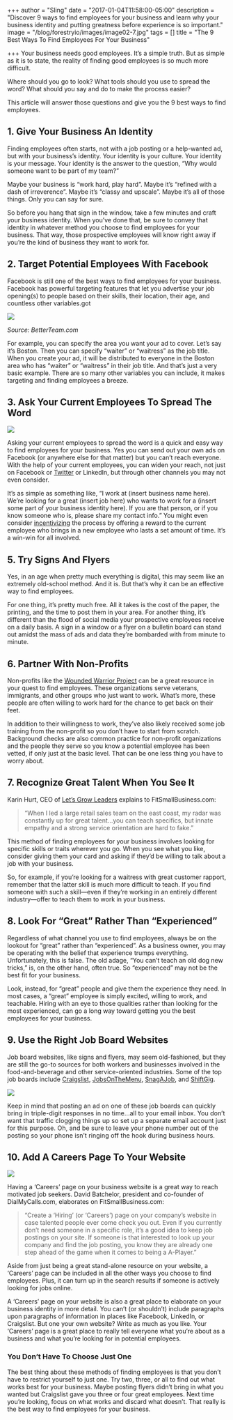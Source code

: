 +++
author = "Sling"
date = "2017-01-04T11:58:00-05:00"
description = "Discover 9 ways to find employees for your business and learn why your business identity and putting greatness before experience is so important."
image = "/blog/forestryio/images/image02-7.jpg"
tags = []
title = "The 9 Best Ways To Find Employees For Your Business"

+++
Your business needs good employees. It’s a simple truth. But as simple as it is to state, the reality of finding good employees is so much more difficult.

Where should you go to look? What tools should you use to spread the word? What should you say and do to make the process easier?

This article will answer those questions and give you the 9 best ways to find employees.

## 1\. Give Your Business An Identity

Finding employees often starts, not with a job posting or a help-wanted ad, but with your business’s identity. Your identity is your culture. Your identity is your message. Your identity is the answer to the question, “Why would someone want to be part of my team?”

Maybe your business is “work hard, play hard”. Maybe it’s “refined with a dash of irreverence”. Maybe it’s “classy and upscale”. Maybe it’s all of those things. Only you can say for sure.

So before you hang that sign in the window, take a few minutes and craft your business identity. When you’ve done that, be sure to convey that identity in whatever method you choose to find employees for your business. That way, those prospective employees will know right away if you’re the kind of business they want to work for.

## 2\. Target Potential Employees With Facebook

Facebook is still one of the best ways to find employees for your business. Facebook has powerful targeting features that let you advertise your job opening(s) to people based on their skills, their location, their age, and countless other variables.got 

![](/blog/forestryio/images/image04-4.png)

_Source: BetterTeam.com_  

For example, you can specify the area you want your ad to cover. Let’s say it’s Boston. Then you can specify “waiter” or “waitress” as the job title. When you create your ad, it will be distributed to everyone in the Boston area who has “waiter” or “waitress” in their job title. And that’s just a very basic example. There are so many other variables you can include, it makes targeting and finding employees a breeze.

## 3\. Ask Your Current Employees To Spread The Word

![](/blog/forestryio/images/image01-5.jpg)

Asking your current employees to spread the word is a quick and easy way to find employees for your business. Yes you can send out your own ads on Facebook (or anywhere else for that matter) but you can’t reach everyone. With the help of your current employees, you can widen your reach, not just on Facebook or [Twitter](https://getsling.com/blog/post/what-twitter-moments-means-for-small-businesses/) or LinkedIn, but through other channels you may not even consider.

It’s as simple as something like, “I work at (insert business name here). We’re looking for a great (insert job here) who wants to work for a (insert some part of your business identity here). If you are that person, or if you know someone who is, please share my contact info.” You might even consider [incentivizing](https://getsling.com/blog/post/employee-appreciation/) the process by offering a reward to the current employee who brings in a new employee who lasts a set amount of time. It’s a win-win for all involved.

## 5\. Try Signs And Flyers

Yes, in an age when pretty much everything is digital, this may seem like an extremely old-school method. And it is. But that’s why it can be an effective way to find employees.

For one thing, it’s pretty much free. All it takes is the cost of the paper, the printing, and the time to post them in your area. For another thing, it’s different than the flood of social media your prospective employees receive on a daily basis. A sign in a window or a flyer on a bulletin board can stand out amidst the mass of ads and data they’re bombarded with from minute to minute.

## 6\. Partner With Non-Profits

Non-profits like the [Wounded Warrior Project](https://www.woundedwarriorproject.org/programs/warriors-to-work/employer-resources) can be a great resource in your quest to find employees. These organizations serve veterans, immigrants, and other groups who just want to work. What’s more, these people are often willing to work hard for the chance to get back on their feet.

In addition to their willingness to work, they’ve also likely received some job training from the non-profit so you don’t have to start from scratch. Background checks are also common practice for non-profit organizations and the people they serve so you know a potential employee has been vetted, if only just at the basic level. That can be one less thing you have to worry about.

## 7\. Recognize Great Talent When You See It

Karin Hurt, CEO of [Let’s Grow Leaders](http://letsgrowleaders.com/) explains to FitSmallBusiness.com:

> “When I led a large retail sales team on the east coast, my radar was constantly up for great talent...you can teach specifics, but innate empathy and a strong service orientation are hard to fake.”

This method of finding employees for your business involves looking for specific skills or traits wherever you go. When you see what you like, consider giving them your card and asking if they’d be willing to talk about a job with your business.

So, for example, if you’re looking for a waitress with great customer rapport, remember that the latter skill is much more difficult to teach. If you find someone with such a skill—even if they’re working in an entirely different industry—offer to teach them to work in your business.

## 8\. Look For “Great” Rather Than “Experienced”

Regardless of what channel you use to find employees, always be on the lookout for “great” rather than “experienced”. As a business owner, you may be operating with the belief that experience trumps everything. Unfortunately, this is false. The old adage, “You can’t teach an old dog new tricks,” is, on the other hand, often true. So “experienced” may not be the best fit for your business.

Look, instead, for “great” people and give them the experience they need. In most cases, a “great” employee is simply excited, willing to work, and teachable. Hiring with an eye to those qualities rather than looking for the most experienced, can go a long way toward getting you the best employees for your business.

## 9\. Use the Right Job Board Websites

Job board websites, like signs and flyers, may seem old-fashioned, but they are still the go-to sources for both workers and businesses involved in the food-and-beverage and other service-oriented industries. Some of the top job boards include [Craigslist](https://www.craigslist.org/about/sites), [JobsOnTheMenu](http://www.jobsonthemenu.com/en-us/), [SnagAJob](http://www.snagajob.com/?ref=goo_branddesktop_saj_snagajobkeyword_device=c_ad=151729936218_rank=1t1_kw=snagajob_match=p_plcmnt=_loctn=9016290), and [ShiftGig](https://www.shiftgig.com/).

![](/blog/forestryio/images/image00-7.jpg)

<span style="letter-spacing: 0.01em;">Keep in mind that posting an ad on one of these job boards can quickly bring in triple-digit responses in no time...all to your email inbox. You don’t want that traffic clogging things up so set up a separate email account just for this purpose. Oh, and be sure to leave your phone number out of the posting so your phone isn’t ringing off the hook during business hours.</span>  

## 10\. Add A Careers Page To Your Website

![](/blog/forestryio/images/image03-5.jpg)

Having a ‘Careers’ page on your business website is a great way to reach motivated job seekers. David Batchelor, president and co-founder of DialMyCalls.com, elaborates on FitSmallBusiness.com:

> “Create a ‘Hiring’ (or ‘Careers’) page on your company’s website in case talented people ever come check you out. Even if you currently don’t need someone in a specific role, it’s a good idea to keep job postings on your site. If someone is that interested to look up your company and find the job posting, you know they are already one step ahead of the game when it comes to being a A-Player.”

Aside from just being a great stand-alone resource on your website, a ‘Careers’ page can be included in all the other ways you choose to find employees. Plus, it can turn up in the search results if someone is actively looking for jobs online.

A ‘Careers’ page on your website is also a great place to elaborate on your business identity in more detail. You can’t (or shouldn’t) include paragraphs upon paragraphs of information in places like Facebook, LinkedIn, or Craigslist. But one your own website? Write as much as you like. Your ‘Careers’ page is a great place to really tell everyone what you’re about as a business and what you’re looking for in potential employees.

### You Don’t Have To Choose Just One

The best thing about these methods of finding employees is that you don’t have to restrict yourself to just one. Try two, three, or all to find out what works best for your business. Maybe posting flyers didn’t bring in what you wanted but Craigslist gave you three or four great employees. Next time you’re looking, focus on what works and discard what doesn’t. That really is the best way to find employees for your business.